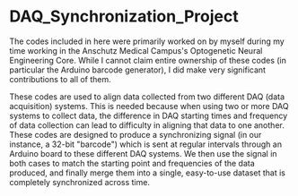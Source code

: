 # DAQ_Synchronization_Project
The codes included in here were primarily worked on by myself during my time working in the Anschutz Medical Campus's Optogenetic Neural Engineering Core. While I cannot claim entire ownership of these codes (in particular the Arduino barcode generator), I did make very significant contributions to all of them.

These codes are used to align data collected from two different DAQ (data acquisition) systems. This is needed because when using two or more DAQ systems to collect data, the difference in DAQ starting times and frequency of data collection can lead to difficulty in aligning that data to one another. These codes are designed to produce a synchronizing signal (in our instance, a 32-bit "barcode") which is sent at regular intervals through an Arduino board to these different DAQ systems. We then use the signal in both cases to match the starting point and frequencies of the data produced, and finally merge them into a single, easy-to-use dataset that is completely synchronized across time.
